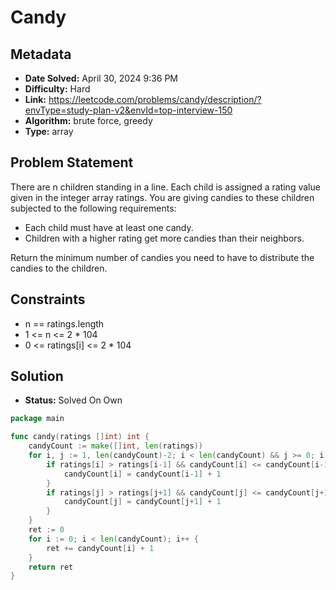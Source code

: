 # Candy

## Metadata

- **Date Solved:** April 30, 2024 9:36 PM
- **Difficulty:** Hard
- **Link:** https://leetcode.com/problems/candy/description/?envType=study-plan-v2&envId=top-interview-150
- **Algorithm:** brute force, greedy
- **Type:** array

## Problem Statement

There are n children standing in a line. Each child is assigned a rating value given in the integer array ratings.
You are giving candies to these children subjected to the following requirements:

- Each child must have at least one candy.
- Children with a higher rating get more candies than their neighbors.

Return the minimum number of candies you need to have to distribute the candies to the children.

## Constraints


- n == ratings.length
- 1 <= n <= 2 * 104
- 0 <= ratings[i] <= 2 * 104

## Solution

- **Status:** Solved On Own


```go
package main

func candy(ratings []int) int {
	candyCount := make([]int, len(ratings))
	for i, j := 1, len(candyCount)-2; i < len(candyCount) && j >= 0; i, j = i+1, j-1 {
		if ratings[i] > ratings[i-1] && candyCount[i] <= candyCount[i-1] {
			candyCount[i] = candyCount[i-1] + 1
		}
		if ratings[j] > ratings[j+1] && candyCount[j] <= candyCount[j+1] {
			candyCount[j] = candyCount[j+1] + 1
		}
	}
	ret := 0
	for i := 0; i < len(candyCount); i++ {
		ret += candyCount[i] + 1
	}
	return ret
}
```
